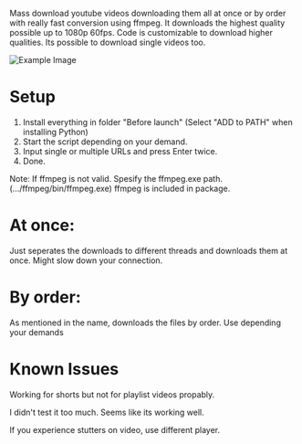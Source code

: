 Mass download youtube videos downloading them all at once or by order with really fast conversion using ffmpeg.
It downloads the highest quality possible up to 1080p 60fps. Code is customizable to download higher qualities.
Its possible to download single videos too.

![Example Image](https://cdn.discordapp.com/attachments/1080953525737111562/1089447546495184966/Screenshot_3.png)

# Setup

1. Install everything in folder "Before launch" (Select "ADD to PATH" when installing Python)
2. Start the script depending on your demand.
3. Input single or multiple URLs and press Enter twice.
4. Done.

Note: If ffmpeg is not valid. Spesify the ffmpeg.exe path. (.../ffmpeg/bin/ffmpeg.exe) ffmpeg is included in package.

# At once: 

Just seperates the downloads to different threads and downloads them at once. Might slow down your connection.

# By order:

As mentioned in the name, downloads the files by order. Use depending your demands


# Known Issues
Working for shorts but not for playlist videos propably.

I didn't test it too much. Seems like its working well.

If you experience stutters on video, use different player.
